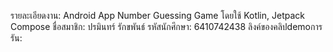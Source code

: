 รายละเอียดงาน: Android App Number Guessing Game โดยใช้ Kotlin, Jetpack Compose
ชื่อสมาชิก: ปรมินทร์ รักขพันธ์ 
รหัสนักศึกษา: 6410742438
ลิงค์ของคลิปdemoการรัน:
